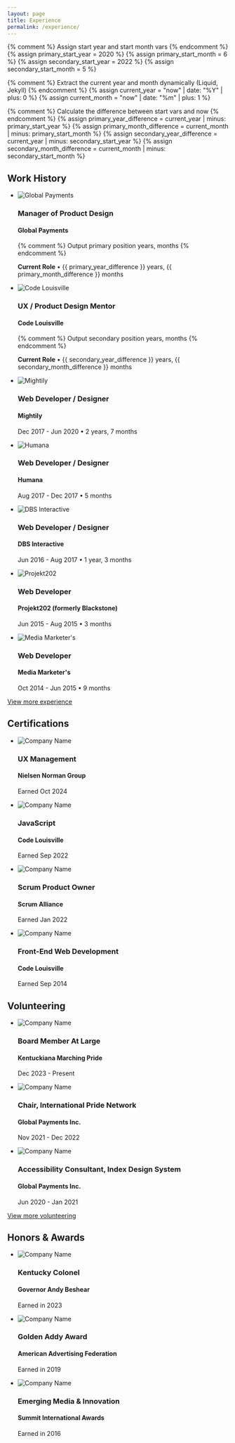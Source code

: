 ```yaml
---
layout: page
title: Experience
permalink: /experience/
---
```

{% comment %} Assign start year and start month vars {% endcomment %}
{% assign primary_start_year = 2020 %}
{% assign primary_start_month = 6 %}
{% assign secondary_start_year = 2022 %}
{% assign secondary_start_month = 5 %}

{% comment %} Extract the current year and month dynamically (Liquid, Jekyll) {% endcomment %}
{% assign current_year = "now" | date: "%Y" | plus: 0 %}
{% assign current_month = "now" | date: "%m" | plus: 1 %}

{% comment %} Calculate the difference between start vars and now {% endcomment %}
{% assign primary_year_difference = current_year | minus: primary_start_year %}
{% assign primary_month_difference = current_month | minus: primary_start_month %}
{% assign secondary_year_difference = current_year | minus: secondary_start_year %}
{% assign secondary_month_difference = current_month | minus: secondary_start_month %}

<main class="main {% if page.url == '/experience/' %}experience{% endif %}">
    <div class="experience-content-wrapper">
        <section class="experience">
            <h2 class="h1 section-title">Work History</h2>
            <ul class="experience-list">
                <li class="experience-item">
                    <img class="experience-item-logo" src="/images/logos/global-payments.jpg" alt="Global Payments">
                    <h3 class="h5 role-held">Manager of Product Design</h3>
                    <h4 class="h6 employer-name">Global Payments</h4>
                    {% comment %} Output primary position years, months {% endcomment %}
                    <p class="dates-of-service"><strong>Current Role</strong> • {{ primary_year_difference }} years, {{ primary_month_difference }} months</p>
                </li>
                <li class="experience-item">
                    <img class="experience-item-logo" src="/images/logos/code-louisville.jpg" alt="Code Louisville">
                    <h3 class="h5 role-held">UX / Product Design Mentor</h3>
                    <h4 class="h6 employer-name">Code Louisville</h4>
                    {% comment %} Output secondary position years, months {% endcomment %}
                    <p class="dates-of-service"><strong>Current Role</strong> • {{ secondary_year_difference }} years, {{ secondary_month_difference }} months</p>
                </li>
                <li class="experience-item">
                    <img class="experience-item-logo" src="/images/logos/mightily.jpg" alt="Mightily">
                    <h3 class="h5 role-held">Web Developer / Designer</h3>
                    <h4 class="h6 employer-name">Mightily</h4>
                    <p class="dates-of-service">Dec 2017 - Jun 2020 • 2 years, 7 months</p>
                </li>
                <li class="experience-item">
                    <img class="experience-item-logo" src="/images/logos/humana.jpg" alt="Humana">
                    <h3 class="h5 role-held">Web Developer / Designer</h3>
                    <h4 class="h6 employer-name">Humana</h4>
                    <p class="dates-of-service">Aug 2017 - Dec 2017 • 5 months</p>
                </li>
                <li class="experience-item">
                    <img class="experience-item-logo" src="/images/logos/dbs-interactive.jpg" alt="DBS Interactive">
                    <h3 class="h5 role-held">Web Developer / Designer</h3>
                    <h4 class="h6 employer-name">DBS Interactive</h4>
                    <p class="dates-of-service">Jun 2016 - Aug 2017 • 1 year, 3 months</p>
                </li>
                <li class="experience-item">
                    <img class="experience-item-logo" src="/images/logos/projekt202.jpg" alt="Projekt202">
                    <h3 class="h5 role-held">Web Developer</h3>
                    <h4 class="h6 employer-name">Projekt202 <span class="light">(formerly Blackstone)</span></h4>
                    <p class="dates-of-service">Jun 2015 - Aug 2015 • 3 months</p>
                </li>
                <li class="experience-item">
                    <img class="experience-item-logo" src="/images/logos/media-marketers.jpg" alt="Media Marketer's">
                    <h3 class="h5 role-held">Web Developer</h3>
                    <h4 class="h6 employer-name">Media Marketer's</h4>
                    <p class="dates-of-service">Oct 2014 - Jun 2015 • 9 months</p>
                </li>
            </ul>
            <a class="a arrow-link" href="//linkedin.com/in/jmwii1981/details/experience/" target="_blank">
                View more experience
            </a>
        </section>
        <section class="certification">
            <h2 class="h1 section-title">Certifications</h2>
            <ul class="certification-list">
                <li class="certification-item">
                    <img class="certification-item-logo" src="/images/logos/nng.jpg" alt="Company Name">
                    <h3 class="h5 certification-held">UX Management</h3>
                    <h4 class="h6 certification-name">Nielsen Norman Group</h4>
                    <p class="dates-of-certification">Earned Oct 2024</p>
                </li>
                <li class="certification-item">
                    <img class="certification-item-logo" src="/images/logos/code-louisville.jpg" alt="Company Name">
                    <h3 class="h5 certification-held">JavaScript</h3>
                    <h4 class="h6 certification-name">Code Louisville</h4>
                    <p class="dates-of-certification">Earned Sep 2022</p>
                </li>
                <li class="certification-item">
                    <img class="certification-item-logo" src="/images/logos/scrum-alliance.jpg" alt="Company Name">
                    <h3 class="h5 certification-held">Scrum Product Owner</h3>
                    <h4 class="h6 certification-name">Scrum Alliance</h4>
                    <p class="dates-of-certification">Earned Jan 2022</p>
                </li>
                <li class="certification-item">
                    <img class="certification-item-logo" src="/images/logos/code-louisville.jpg" alt="Company Name">
                    <h3 class="h5 certification-held">Front-End Web Development</h3>
                    <h4 class="h6 certification-name">Code Louisville</h4>
                    <p class="dates-of-certification">Earned Sep 2014</p>
                </li>
            </ul>
        </section>
        <section class="volunteering">
            <h2 class="h1 section-title">Volunteering</h2>
            <ul class="volunteering-list">
                <li class="volunteering-item">
                    <img class="volunteering-item-logo" src="/images/logos/kmp.jpg" alt="Company Name">
                    <h3 class="h5 volunteering-role">Board Member At Large</h3>
                    <h4 class="h6 volunteering-name">Kentuckiana Marching Pride</h4>
                    <p class="dates-of-volunteering">Dec 2023 - Present</p>
                </li>
                <li class="volunteering-item">
                    <img class="volunteering-item-logo" src="/images/logos/global-payments.jpg" alt="Company Name">
                    <h3 class="h5 volunteering-role">Chair, International Pride Network</h3>
                    <h4 class="h6 volunteering-name">Global Payments Inc.</h4>
                    <p class="dates-of-volunteering">Nov 2021 - Dec 2022</p>
                </li>
                <li class="volunteering-item">
                    <img class="volunteering-item-logo" src="/images/logos/global-payments.jpg" alt="Company Name">
                    <h3 class="h5 volunteering-role">Accessibility Consultant, Index Design System</h3>
                    <h4 class="h6 volunteering-name">Global Payments Inc.</h4>
                    <p class="dates-of-volunteering">Jun 2020 - Jan 2021</p>
                </li>
            </ul>
            <a class="a arrow-link" href="//linkedin.com/in/jmwii1981/details/volunteering-experiences/" target="_blank">
                View more volunteering
            </a>
        </section>
        <section class="honors">
            <h2 class="h1 section-title">Honors & Awards</h2>
            <ul class="honors-list">
                <li class="honors-item">
                    <img class="honors-item-logo" src="/images/logos/ky-seal.jpg" alt="Company Name">
                    <h3 class="h5 honors-role">Kentucky Colonel</h3>
                    <h4 class="h6 honors-name">Governor Andy Beshear</h4>
                    <p class="dates-of-honors">Earned in 2023</p>
                </li>
                <li class="honors-item">
                    <img class="honors-item-logo" src="/images/logos/aaf.jpg" alt="Company Name">
                    <h3 class="h5 honors-role">Golden Addy Award</h3>
                    <h4 class="h6 honors-name">American Advertising Federation</h4>
                    <p class="dates-of-honors">Earned in 2019</p>
                </li>
                <li class="honors-item">
                    <img class="honors-item-logo" src="/images/logos/sia.jpg" alt="Company Name">
                    <h3 class="h5 honors-role">Emerging Media & Innovation</h3>
                    <h4 class="h6 honors-name">Summit International Awards</h4>
                    <p class="dates-of-honors">Earned in 2016</p>
                </li>
            </ul>
        </section>
    </div>
</main>